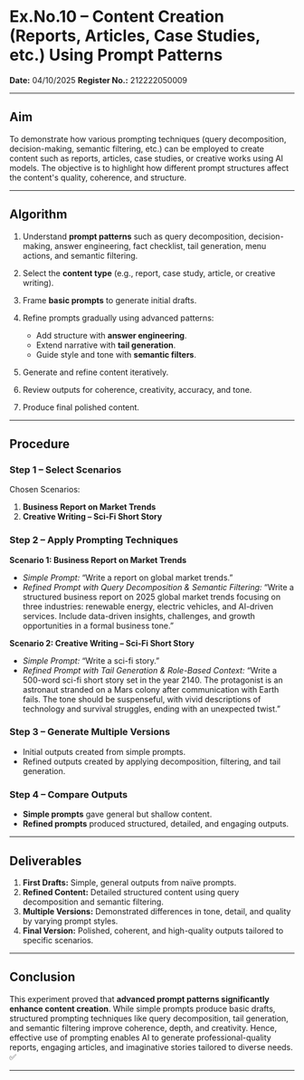 
# Ex.No.10 – Content Creation (Reports, Articles, Case Studies, etc.) Using Prompt Patterns

**Date:** 04/10/2025
**Register No.:** 212222050009

---

## Aim

To demonstrate how various prompting techniques (query decomposition, decision-making, semantic filtering, etc.) can be employed to create content such as reports, articles, case studies, or creative works using AI models. The objective is to highlight how different prompt structures affect the content's quality, coherence, and structure.

---

## Algorithm

1. Understand **prompt patterns** such as query decomposition, decision-making, answer engineering, fact checklist, tail generation, menu actions, and semantic filtering.
2. Select the **content type** (e.g., report, case study, article, or creative writing).
3. Frame **basic prompts** to generate initial drafts.
4. Refine prompts gradually using advanced patterns:

   * Add structure with **answer engineering**.
   * Extend narrative with **tail generation**.
   * Guide style and tone with **semantic filters**.
5. Generate and refine content iteratively.
6. Review outputs for coherence, creativity, accuracy, and tone.
7. Produce final polished content.

---

## Procedure

### Step 1 – Select Scenarios

Chosen Scenarios:

1. **Business Report on Market Trends**
2. **Creative Writing – Sci-Fi Short Story**

### Step 2 – Apply Prompting Techniques

**Scenario 1: Business Report on Market Trends**

* *Simple Prompt:*
  “Write a report on global market trends.”
* *Refined Prompt with Query Decomposition & Semantic Filtering:*
  “Write a structured business report on 2025 global market trends focusing on three industries: renewable energy, electric vehicles, and AI-driven services. Include data-driven insights, challenges, and growth opportunities in a formal business tone.”

**Scenario 2: Creative Writing – Sci-Fi Short Story**

* *Simple Prompt:*
  “Write a sci-fi story.”
* *Refined Prompt with Tail Generation & Role-Based Context:*
  “Write a 500-word sci-fi short story set in the year 2140. The protagonist is an astronaut stranded on a Mars colony after communication with Earth fails. The tone should be suspenseful, with vivid descriptions of technology and survival struggles, ending with an unexpected twist.”

### Step 3 – Generate Multiple Versions

* Initial outputs created from simple prompts.
* Refined outputs created by applying decomposition, filtering, and tail generation.

### Step 4 – Compare Outputs

* **Simple prompts** gave general but shallow content.
* **Refined prompts** produced structured, detailed, and engaging outputs.

---

## Deliverables

1. **First Drafts:** Simple, general outputs from naïve prompts.
2. **Refined Content:** Detailed structured content using query decomposition and semantic filtering.
3. **Multiple Versions:** Demonstrated differences in tone, detail, and quality by varying prompt styles.
4. **Final Version:** Polished, coherent, and high-quality outputs tailored to specific scenarios.

---

## Conclusion

This experiment proved that **advanced prompt patterns significantly enhance content creation**. While simple prompts produce basic drafts, structured prompting techniques like query decomposition, tail generation, and semantic filtering improve coherence, depth, and creativity. Hence, effective use of prompting enables AI to generate professional-quality reports, engaging articles, and imaginative stories tailored to diverse needs. ✅

---
